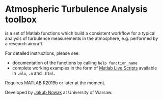 # Atmospheric Turbulence Analysis toolbox
is a set of Matlab functions which build a consistent workflow for a typical analysis of turbulence measurements in the atmosphere, e.g. performed by a research aircraft.

For detailed instructions, please see:
* documentation of the functions by calling `help function_name`
* complete working examples in the form of [Matlab Live Scripts](https://www.mathworks.com/help/matlab/matlab_prog/what-is-a-live-script-or-function.html) available in `.mlx`, `.m` and `.html`.

Requires MATLAB R2019b or later at the moment.

Developed by [Jakub Nowak](https://www.igf.fuw.edu.pl/en/users/jakub-nowak/) at University of Warsaw.

